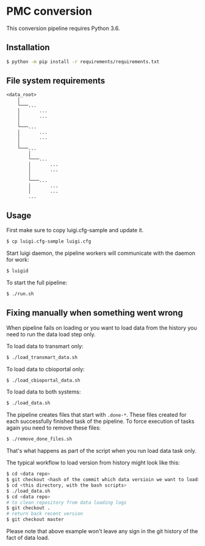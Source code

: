 # PMC conversion

This conversion pipeline requires Python 3.6.

## Installation

``` bash
$ python -m pip install -r requirements/requirements.txt
```

## File system requirements

```
<data_root>
    │
    └───...
    │       ...
    │       ...
    │
    └───...
    │       ...
    │       ...
    │
    └───...
        │
        └───...
        │       ...
        │       ...
        │
        └───...
        │       ...
        │       ...
        ...
```

## Usage

First make sure to copy luigi.cfg-sample and update it.

``` bash
$ cp luigi.cfg-sample luigi.cfg

```

Start luigi daemon, the pipeline workers will communicate with the daemon for work:

``` bash
$ luigid

```

To start the full pipeline:

``` bash
$ ./run.sh

```

## Fixing manually when something went wrong

When pipeline fails on loading or you want to load data from the history you need to run the data load step only.

To load data to transmart only:

``` bash
$ ./load_transmart_data.sh

```

To load data to cbioportal only:

``` bash
$ ./load_cbioportal_data.sh

```

To load data to both systems:

``` bash
$ ./load_data.sh

```

The pipeline creates files that start with `.done-*`.
These files created for each successfully finished task of the pipeline.
To force execution of tasks again you need to remove these files:
``` bash
$ ./remove_done_files.sh
```

That's what happens as part of the script when you run load data task only.

The typical workflow to load version from history might look like this:
``` bash
$ cd <data repo>
$ git checkout <hash of the commit which data versioin we want to load>
$ cd <this directory, with the bash scripts>
$ ./load_data.sh
$ cd <data repo>
# to clean repository from data loading logs
$ git checkout .
# return back recent version
$ git checkout master
```

Please note that above example won't leave any sign in the git history of the fact of data load.
